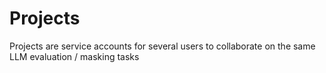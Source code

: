 # Projects

Projects are service accounts for several users to collaborate on the same LLM evaluation / masking tasks
